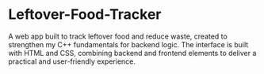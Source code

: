 # Leftover-Food-Tracker
A web app built to track leftover food and reduce waste, created to strengthen my C++ fundamentals for backend logic. The interface is built with HTML and CSS, combining backend and frontend elements to deliver a practical and user-friendly experience.
